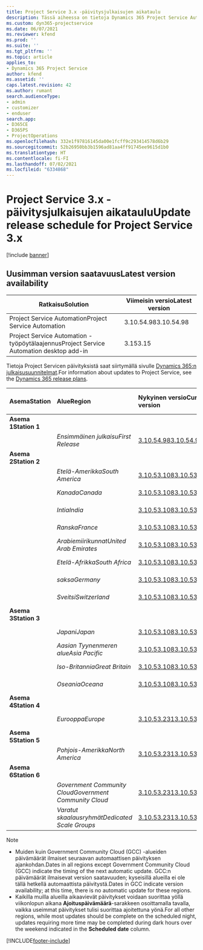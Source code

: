 ```yaml
---
title: Project Service 3.x -päivitysjulkaisujen aikataulu
description: Tässä aiheessa on tietoja Dynamics 365 Project Service Automationin käytettävissä olevista ja tulevista versioista.
ms.custom: dyn365-projectservice
ms.date: 06/07/2021
ms.reviewer: kfend
ms.prod: ''
ms.suite: ''
ms.tgt_pltfrm: ''
ms.topic: article
applies_to:
- Dynamics 365 Project Service
author: kfend
ms.assetid: ''
caps.latest.revision: 42
ms.author: rumant
search.audienceType:
- admin
- customizer
- enduser
search.app:
- D365CE
- D365PS
- ProjectOperations
ms.openlocfilehash: 332e1f97816145da00e1fcff9c293414578d6b29
ms.sourcegitcommit: 52b26950bb3b1596ad81aa4ff91745ee9615d1b0
ms.translationtype: HT
ms.contentlocale: fi-FI
ms.lasthandoff: 07/02/2021
ms.locfileid: "6334868"
---
```

# <a name="update-release-schedule-for-project-service-3x"></a><span data-ttu-id="6f0ed-103">Project Service 3.x -päivitysjulkaisujen aikataulu</span><span class="sxs-lookup"><span data-stu-id="6f0ed-103">Update release schedule for Project Service 3.x</span></span>

[!include [banner](../includes/psa-now-project-operations.md)]

## <a name="latest-version-availability"></a><span data-ttu-id="6f0ed-104">Uusimman version saatavuus</span><span class="sxs-lookup"><span data-stu-id="6f0ed-104">Latest version availability</span></span>

| <span data-ttu-id="6f0ed-105">Ratkaisu</span><span class="sxs-lookup"><span data-stu-id="6f0ed-105">Solution</span></span>  | <span data-ttu-id="6f0ed-106">Viimeisin versio</span><span class="sxs-lookup"><span data-stu-id="6f0ed-106">Latest version</span></span> |
|-------|----|
| <span data-ttu-id="6f0ed-107">Project Service Automation</span><span class="sxs-lookup"><span data-stu-id="6f0ed-107">Project Service Automation</span></span>    | <span data-ttu-id="6f0ed-108">3.10.54.98</span><span class="sxs-lookup"><span data-stu-id="6f0ed-108">3.10.54.98</span></span> |
| <span data-ttu-id="6f0ed-109">Project Service Automation -työpöytälaajennus</span><span class="sxs-lookup"><span data-stu-id="6f0ed-109">Project Service Automation desktop add-in</span></span>                | <span data-ttu-id="6f0ed-110">3.15</span><span class="sxs-lookup"><span data-stu-id="6f0ed-110">3.15</span></span>          |

<span data-ttu-id="6f0ed-111">Tietoja Project Servicen päivityksistä saat siirtymällä sivulle [Dynamics 365:n julkaisusuunnitelmat](/dynamics365/release-plans/).</span><span class="sxs-lookup"><span data-stu-id="6f0ed-111">For information about updates to Project Service, see the [Dynamics 365 release plans](/dynamics365/release-plans/).</span></span> 

| <span data-ttu-id="6f0ed-112">Asema</span><span class="sxs-lookup"><span data-stu-id="6f0ed-112">Station</span></span>  | <span data-ttu-id="6f0ed-113">Alue</span><span class="sxs-lookup"><span data-stu-id="6f0ed-113">Region</span></span> | <span data-ttu-id="6f0ed-114">Nykyinen versio</span><span class="sxs-lookup"><span data-stu-id="6f0ed-114">Current version</span></span> | <span data-ttu-id="6f0ed-115">Seuraava versio</span><span class="sxs-lookup"><span data-stu-id="6f0ed-115">Next version</span></span> |  <span data-ttu-id="6f0ed-116">Aikataulutettu päivämäärä</span><span class="sxs-lookup"><span data-stu-id="6f0ed-116">Scheduled date</span></span>
| :---   | :---   | :---   | :---   |:---   |         
|<span data-ttu-id="6f0ed-117"><strong>Asema 1</strong></span><span class="sxs-lookup"><span data-stu-id="6f0ed-117"><strong>Station 1</strong></span></span> | |  |  | |
| | <span data-ttu-id="6f0ed-118"><i>Ensimmäinen julkaisu</i></span><span class="sxs-lookup"><span data-stu-id="6f0ed-118"><i>First Release</i></span></span> | [<span data-ttu-id="6f0ed-119">3.10.54.98</span><span class="sxs-lookup"><span data-stu-id="6f0ed-119">3.10.54.98</span></span>](whats-new-ur-33.md) | <span data-ttu-id="6f0ed-120">TBD</span><span class="sxs-lookup"><span data-stu-id="6f0ed-120">TBD</span></span> | <span data-ttu-id="6f0ed-121">28. heinäkuuta 2021</span><span class="sxs-lookup"><span data-stu-id="6f0ed-121">July 28, 2021</span></span>
|<span data-ttu-id="6f0ed-122"><strong>Asema 2</strong></span><span class="sxs-lookup"><span data-stu-id="6f0ed-122"><strong>Station 2</strong></span></span> | |  |  | |
| | <span data-ttu-id="6f0ed-123"><i>Etelä-Amerikka</i></span><span class="sxs-lookup"><span data-stu-id="6f0ed-123"><i>South America</i></span></span> | [<span data-ttu-id="6f0ed-124">3.10.53.108</span><span class="sxs-lookup"><span data-stu-id="6f0ed-124">3.10.53.108</span></span>](whats-new-ur-32.md) | [<span data-ttu-id="6f0ed-125">3.10.54.98</span><span class="sxs-lookup"><span data-stu-id="6f0ed-125">3.10.54.98</span></span>](whats-new-ur-33.md) | <span data-ttu-id="6f0ed-126">09. heinäkuuta 2021</span><span class="sxs-lookup"><span data-stu-id="6f0ed-126">July 09, 2021</span></span>
| | <span data-ttu-id="6f0ed-127"><i>Kanada</i></span><span class="sxs-lookup"><span data-stu-id="6f0ed-127"><i>Canada</i></span></span> | [<span data-ttu-id="6f0ed-128">3.10.53.108</span><span class="sxs-lookup"><span data-stu-id="6f0ed-128">3.10.53.108</span></span>](whats-new-ur-32.md) | [<span data-ttu-id="6f0ed-129">3.10.54.98</span><span class="sxs-lookup"><span data-stu-id="6f0ed-129">3.10.54.98</span></span>](whats-new-ur-33.md) | <span data-ttu-id="6f0ed-130">09. heinäkuuta 2021</span><span class="sxs-lookup"><span data-stu-id="6f0ed-130">July 09, 2021</span></span>
| | <span data-ttu-id="6f0ed-131"><i>Intia</i></span><span class="sxs-lookup"><span data-stu-id="6f0ed-131"><i>India</i></span></span> | [<span data-ttu-id="6f0ed-132">3.10.53.108</span><span class="sxs-lookup"><span data-stu-id="6f0ed-132">3.10.53.108</span></span>](whats-new-ur-32.md) | [<span data-ttu-id="6f0ed-133">3.10.54.98</span><span class="sxs-lookup"><span data-stu-id="6f0ed-133">3.10.54.98</span></span>](whats-new-ur-33.md) | <span data-ttu-id="6f0ed-134">09. heinäkuuta 2021</span><span class="sxs-lookup"><span data-stu-id="6f0ed-134">July 09, 2021</span></span>
| | <span data-ttu-id="6f0ed-135"><i>Ranska</i></span><span class="sxs-lookup"><span data-stu-id="6f0ed-135"><i>France</i></span></span> | [<span data-ttu-id="6f0ed-136">3.10.53.108</span><span class="sxs-lookup"><span data-stu-id="6f0ed-136">3.10.53.108</span></span>](whats-new-ur-32.md) | [<span data-ttu-id="6f0ed-137">3.10.54.98</span><span class="sxs-lookup"><span data-stu-id="6f0ed-137">3.10.54.98</span></span>](whats-new-ur-33.md) | <span data-ttu-id="6f0ed-138">09. heinäkuuta 2021</span><span class="sxs-lookup"><span data-stu-id="6f0ed-138">July 09, 2021</span></span>
| | <span data-ttu-id="6f0ed-139"><i>Arabiemiirikunnat</i></span><span class="sxs-lookup"><span data-stu-id="6f0ed-139"><i>United Arab Emirates</i></span></span> | [<span data-ttu-id="6f0ed-140">3.10.53.108</span><span class="sxs-lookup"><span data-stu-id="6f0ed-140">3.10.53.108</span></span>](whats-new-ur-32.md) | [<span data-ttu-id="6f0ed-141">3.10.54.98</span><span class="sxs-lookup"><span data-stu-id="6f0ed-141">3.10.54.98</span></span>](whats-new-ur-33.md) | <span data-ttu-id="6f0ed-142">09. heinäkuuta 2021</span><span class="sxs-lookup"><span data-stu-id="6f0ed-142">July 09, 2021</span></span>
| | <span data-ttu-id="6f0ed-143"><i>Etelä-Afrikka</i></span><span class="sxs-lookup"><span data-stu-id="6f0ed-143"><i>South Africa</i></span></span> | [<span data-ttu-id="6f0ed-144">3.10.53.108</span><span class="sxs-lookup"><span data-stu-id="6f0ed-144">3.10.53.108</span></span>](whats-new-ur-32.md) | [<span data-ttu-id="6f0ed-145">3.10.54.98</span><span class="sxs-lookup"><span data-stu-id="6f0ed-145">3.10.54.98</span></span>](whats-new-ur-33.md) | <span data-ttu-id="6f0ed-146">09. heinäkuuta 2021</span><span class="sxs-lookup"><span data-stu-id="6f0ed-146">July 09, 2021</span></span>
| | <span data-ttu-id="6f0ed-147"><i>saksa</i></span><span class="sxs-lookup"><span data-stu-id="6f0ed-147"><i>Germany</i></span></span> | [<span data-ttu-id="6f0ed-148">3.10.53.108</span><span class="sxs-lookup"><span data-stu-id="6f0ed-148">3.10.53.108</span></span>](whats-new-ur-32.md) | [<span data-ttu-id="6f0ed-149">3.10.54.98</span><span class="sxs-lookup"><span data-stu-id="6f0ed-149">3.10.54.98</span></span>](whats-new-ur-33.md) | <span data-ttu-id="6f0ed-150">09. heinäkuuta 2021</span><span class="sxs-lookup"><span data-stu-id="6f0ed-150">July 09, 2021</span></span>
| | <span data-ttu-id="6f0ed-151"><i>Sveitsi</i></span><span class="sxs-lookup"><span data-stu-id="6f0ed-151"><i>Switzerland</i></span></span> | [<span data-ttu-id="6f0ed-152">3.10.53.108</span><span class="sxs-lookup"><span data-stu-id="6f0ed-152">3.10.53.108</span></span>](whats-new-ur-32.md) | [<span data-ttu-id="6f0ed-153">3.10.54.98</span><span class="sxs-lookup"><span data-stu-id="6f0ed-153">3.10.54.98</span></span>](whats-new-ur-33.md) | <span data-ttu-id="6f0ed-154">09. heinäkuuta 2021</span><span class="sxs-lookup"><span data-stu-id="6f0ed-154">July 09, 2021</span></span>
|<span data-ttu-id="6f0ed-155"><strong>Asema 3</strong></span><span class="sxs-lookup"><span data-stu-id="6f0ed-155"><strong>Station 3</strong></span></span> | |  |  | |
| | <span data-ttu-id="6f0ed-156"><i>Japani</i></span><span class="sxs-lookup"><span data-stu-id="6f0ed-156"><i>Japan</i></span></span> | [<span data-ttu-id="6f0ed-157">3.10.53.108</span><span class="sxs-lookup"><span data-stu-id="6f0ed-157">3.10.53.108</span></span>](whats-new-ur-32.md) | [<span data-ttu-id="6f0ed-158">3.10.54.98</span><span class="sxs-lookup"><span data-stu-id="6f0ed-158">3.10.54.98</span></span>](whats-new-ur-33.md) | <span data-ttu-id="6f0ed-159">16. heinäkuuta 2021</span><span class="sxs-lookup"><span data-stu-id="6f0ed-159">July 16, 2021</span></span>
| | <span data-ttu-id="6f0ed-160"><i>Aasian Tyynenmeren alue</i></span><span class="sxs-lookup"><span data-stu-id="6f0ed-160"><i>Asia Pacific</i></span></span> | [<span data-ttu-id="6f0ed-161">3.10.53.108</span><span class="sxs-lookup"><span data-stu-id="6f0ed-161">3.10.53.108</span></span>](whats-new-ur-32.md) | [<span data-ttu-id="6f0ed-162">3.10.54.98</span><span class="sxs-lookup"><span data-stu-id="6f0ed-162">3.10.54.98</span></span>](whats-new-ur-33.md) | <span data-ttu-id="6f0ed-163">16. heinäkuuta 2021</span><span class="sxs-lookup"><span data-stu-id="6f0ed-163">July 16, 2021</span></span>
| | <span data-ttu-id="6f0ed-164"><i>Iso-Britannia</i></span><span class="sxs-lookup"><span data-stu-id="6f0ed-164"><i>Great Britain</i></span></span> | [<span data-ttu-id="6f0ed-165">3.10.53.108</span><span class="sxs-lookup"><span data-stu-id="6f0ed-165">3.10.53.108</span></span>](whats-new-ur-32.md) | [<span data-ttu-id="6f0ed-166">3.10.54.98</span><span class="sxs-lookup"><span data-stu-id="6f0ed-166">3.10.54.98</span></span>](whats-new-ur-33.md) | <span data-ttu-id="6f0ed-167">16. heinäkuuta 2021</span><span class="sxs-lookup"><span data-stu-id="6f0ed-167">July 16, 2021</span></span>
| | <span data-ttu-id="6f0ed-168"><i>Oseania</i></span><span class="sxs-lookup"><span data-stu-id="6f0ed-168"><i>Oceana</i></span></span> | [<span data-ttu-id="6f0ed-169">3.10.53.108</span><span class="sxs-lookup"><span data-stu-id="6f0ed-169">3.10.53.108</span></span>](whats-new-ur-32.md) | [<span data-ttu-id="6f0ed-170">3.10.54.98</span><span class="sxs-lookup"><span data-stu-id="6f0ed-170">3.10.54.98</span></span>](whats-new-ur-33.md) | <span data-ttu-id="6f0ed-171">16. heinäkuuta 2021</span><span class="sxs-lookup"><span data-stu-id="6f0ed-171">July 16, 2021</span></span>
|<span data-ttu-id="6f0ed-172"><strong>Asema 4</strong></span><span class="sxs-lookup"><span data-stu-id="6f0ed-172"><strong>Station 4</strong></span></span> | |  |  | |
| | <span data-ttu-id="6f0ed-173"><i>Eurooppa</i></span><span class="sxs-lookup"><span data-stu-id="6f0ed-173"><i>Europe</i></span></span> | [<span data-ttu-id="6f0ed-174">3.10.53.231</span><span class="sxs-lookup"><span data-stu-id="6f0ed-174">3.10.53.231</span></span>](whats-new-ur-32-5.md) | [<span data-ttu-id="6f0ed-175">3.10.54.98</span><span class="sxs-lookup"><span data-stu-id="6f0ed-175">3.10.54.98</span></span>](whats-new-ur-33.md) | <span data-ttu-id="6f0ed-176">23. heinäkuuta 2021</span><span class="sxs-lookup"><span data-stu-id="6f0ed-176">July 23, 2021</span></span>
|<span data-ttu-id="6f0ed-177"><strong>Asema 5</strong></span><span class="sxs-lookup"><span data-stu-id="6f0ed-177"><strong>Station 5</strong></span></span> | |  |  | |
| | <span data-ttu-id="6f0ed-178"><i>Pohjois-Amerikka</i></span><span class="sxs-lookup"><span data-stu-id="6f0ed-178"><i>North America</i></span></span> | [<span data-ttu-id="6f0ed-179">3.10.53.231</span><span class="sxs-lookup"><span data-stu-id="6f0ed-179">3.10.53.231</span></span>](whats-new-ur-32-5.md) | [<span data-ttu-id="6f0ed-180">3.10.54.98</span><span class="sxs-lookup"><span data-stu-id="6f0ed-180">3.10.54.98</span></span>](whats-new-ur-33.md) | <span data-ttu-id="6f0ed-181">30. heinäkuuta 2021</span><span class="sxs-lookup"><span data-stu-id="6f0ed-181">July 30, 2021</span></span>
|<span data-ttu-id="6f0ed-182"><strong>Asema 6</strong></span><span class="sxs-lookup"><span data-stu-id="6f0ed-182"><strong>Station 6</strong></span></span> | |  |  | |
| | <span data-ttu-id="6f0ed-183"><i>Government Community Cloud</i></span><span class="sxs-lookup"><span data-stu-id="6f0ed-183"><i>Government Community Cloud</i></span></span> | [<span data-ttu-id="6f0ed-184">3.10.53.231</span><span class="sxs-lookup"><span data-stu-id="6f0ed-184">3.10.53.231</span></span>](whats-new-ur-32-5.md) | [<span data-ttu-id="6f0ed-185">3.10.54.98</span><span class="sxs-lookup"><span data-stu-id="6f0ed-185">3.10.54.98</span></span>](whats-new-ur-33.md) | <span data-ttu-id="6f0ed-186">30. heinäkuuta 2021</span><span class="sxs-lookup"><span data-stu-id="6f0ed-186">July 30, 2021</span></span>
| | <span data-ttu-id="6f0ed-187"><i>Varatut skaalausryhmät</i></span><span class="sxs-lookup"><span data-stu-id="6f0ed-187"><i>Dedicated Scale Groups</i></span></span> | [<span data-ttu-id="6f0ed-188">3.10.53.231</span><span class="sxs-lookup"><span data-stu-id="6f0ed-188">3.10.53.231</span></span>](whats-new-ur-32-5.md) | [<span data-ttu-id="6f0ed-189">3.10.54.98</span><span class="sxs-lookup"><span data-stu-id="6f0ed-189">3.10.54.98</span></span>](whats-new-ur-33.md) | <span data-ttu-id="6f0ed-190">06. elokuuta 2021</span><span class="sxs-lookup"><span data-stu-id="6f0ed-190">August 06, 2021</span></span>

>[!Note]
> - <span data-ttu-id="6f0ed-191">Muiden kuin Government Community Cloud (GCC) -alueiden päivämäärät ilmaiset seuraavan automaattisen päivityksen ajankohdan.</span><span class="sxs-lookup"><span data-stu-id="6f0ed-191">Dates in all regions except Government Community Cloud (GCC) indicate the timing of the next automatic update.</span></span> <span data-ttu-id="6f0ed-192">GCC:n päivämäärät ilmaisevat version saatavuuden; kyseisillä alueilla ei ole tällä hetkellä automaattista päivitystä.</span><span class="sxs-lookup"><span data-stu-id="6f0ed-192">Dates in GCC indicate version availability; at this time, there is no automatic update for these regions.</span></span>
> - <span data-ttu-id="6f0ed-193">Kaikilla muilla alueilla aikaavievät päivitykset voidaan suorittaa yöllä viikonlopun aikana **Ajoituspäivämäärä**-sarakkeen osoittamalla tavalla, vaikka useimmat päivitykset tulisi suorittaa ajoitettuna yönä.</span><span class="sxs-lookup"><span data-stu-id="6f0ed-193">For all other regions, while most updates should be complete on the scheduled night, updates requiring more time may be completed during dark hours over the weekend indicated in the **Scheduled date** column.</span></span>


[!INCLUDE[footer-include](../includes/footer-banner.md)]
